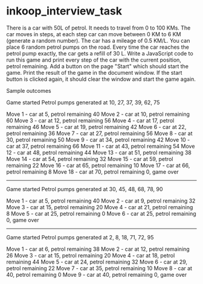 ﻿# inkoop_interview_task
 
There is a car with 50L of petrol.
It needs to travel from 0 to 100 KMs.
The car moves in steps, at each step car can move between 0 KM to 6 KM (generate a random number).
The car has a mileage of 0.5 KM/L.
You can place 6 random petrol pumps on the road.
Every time the car reaches the petrol pump exactly, the car gets a refill of 30 L.
Write a JavaScript code to run this game and print every step of the car with the current position, petrol remaining.
Add a button on the page "Start" which should start the game.
Print the result of the game in the document window.
If the start button is clicked again, it should clear the window and start the game again.


Sample outcomes

Game started
Petrol pumps generated at 10, 27, 37, 39, 62, 75

Move 1 - car at 5, petrol remaining 40
Move 2 - car at 10, petrol remaining 60
Move 3 - car at 12, petrol remaining 56
Move 4 - car at 17, petrol remaining 46
Move 5 - car at 19, petrol remaining 42
Move 6 - car at 22, petrol remaining 36
Move 7 - car at 27, petrol remaining 56
Move 8 - car at 30, petrol remaining 50
Move 9 - car at 34, petrol remaining 42
Move 10 - car at 37, petrol remaining 66
Move 11 - car at 43, petrol remaining 54
Move 12 - car at 48, petrol remaining 44
Move 13 - car at 51, petrol remaining 38
Move 14 - car at 54, petrol remaining 32
Move 15 - car at 59, petrol remaining 22
Move 16 - car at 65, petrol remaining 10
Move 17 - car at 66, petrol remaining 8
Move 18 - car at 70, petrol remaining 0, game over

-----------------

Game started
Petrol pumps generated at 30, 45, 48, 68, 78, 90

Move 1 - car at 5, petrol remaining 40
Move 2 - car at 9, petrol remaining 32
Move 3 - car at 15, petrol remaining 20
Move 4 - car at 21, petrol remaining 8
Move 5 - car at 25, petrol remaining 0
Move 6 - car at 25, petrol remaining 0, game over

-----------------
Game started
Petrol pumps generated at 2, 8, 18, 71, 72, 95

Move 1 - car at 6, petrol remaining 38
Move 2 - car at 12, petrol remaining 26
Move 3 - car at 15, petrol remaining 20
Move 4 - car at 18, petrol remaining 44
Move 5 - car at 24, petrol remaining 32
Move 6 - car at 29, petrol remaining 22
Move 7 - car at 35, petrol remaining 10
Move 8 - car at 40, petrol remaining 0
Move 9 - car at 40, petrol remaining 0, game over
